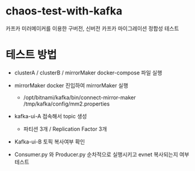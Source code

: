 # chaos-test-with-kafka
카프카 미러메이커를 이용한 구버전, 신버전 카프카 마이그레이션 정합성 테스트

# 테스트 방법
- clusterA / clusterB / mirrorMaker docker-compose 파일 실행
- mirrorMaker docker 진입하여 mirrorMaker 실행
  - /opt/bitnami/kafka/bin/connect-mirror-maker /tmp/kafka/config/mm2.properties
 
- kafka-ui-A 접속해서 topic 생성
  - 파티션 3개 / Replication Factor 3개
- Kafka-ui-B 토픽 복사여부 확인
- Consumer.py 와 Producer.py 순차적으로 실행시키고 evnet 복사되는지 여부 테스트
